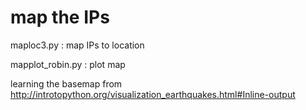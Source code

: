 # map the IPs

maploc3.py : map IPs to location

mapplot_robin.py : plot map 

learning the basemap from http://introtopython.org/visualization_earthquakes.html#Inline-output